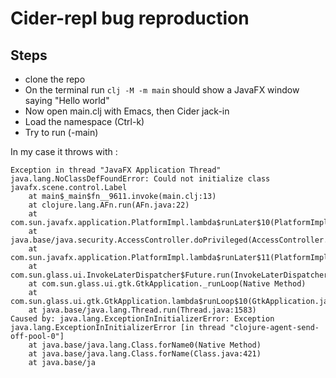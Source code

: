# Cider-repl bug reproduction

## Steps

- clone the repo
- On the terminal run `clj -M -m main` should show a JavaFX window saying "Hello world"
- Now open main.clj with Emacs, then Cider jack-in
- Load the namespace (Ctrl-k)
- Try to run (-main)

In my case it throws with :

```
Exception in thread "JavaFX Application Thread" java.lang.NoClassDefFoundError: Could not initialize class javafx.scene.control.Label
	at main$_main$fn__9611.invoke(main.clj:13)
	at clojure.lang.AFn.run(AFn.java:22)
	at com.sun.javafx.application.PlatformImpl.lambda$runLater$10(PlatformImpl.java:456)
	at java.base/java.security.AccessController.doPrivileged(AccessController.java:400)
	at com.sun.javafx.application.PlatformImpl.lambda$runLater$11(PlatformImpl.java:455)
	at com.sun.glass.ui.InvokeLaterDispatcher$Future.run(InvokeLaterDispatcher.java:95)
	at com.sun.glass.ui.gtk.GtkApplication._runLoop(Native Method)
	at com.sun.glass.ui.gtk.GtkApplication.lambda$runLoop$10(GtkApplication.java:264)
	at java.base/java.lang.Thread.run(Thread.java:1583)
Caused by: java.lang.ExceptionInInitializerError: Exception java.lang.ExceptionInInitializerError [in thread "clojure-agent-send-off-pool-0"]
	at java.base/java.lang.Class.forName0(Native Method)
	at java.base/java.lang.Class.forName(Class.java:421)
	at java.base/ja
```
